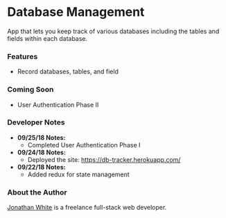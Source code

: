# Database Management

App that lets you keep track of various databases including the tables and fields within each database.

### Features
* Record databases, tables, and field

### Coming Soon
* User Authentication Phase II

### Developer Notes
* **09/25/18 Notes:**
  * Completed User Authentication Phase I
* **09/24/18 Notes:**
  * Deployed the site: https://db-tracker.herokuapp.com/
* **09/22/18 Notes:**
  * Added redux for state management

### About the Author
[Jonathan White](http://www.jwhite.co) is a freelance full-stack web developer.
